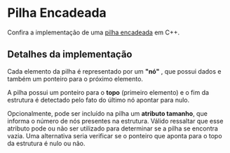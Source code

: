 # Pilha Encadeada

Confira a implementação de uma [pilha encadeada](pilhaEncadeada.cpp) em C++.

## Detalhes da implementação

Cada elemento da pilha é representado por um **"nó"** , que possui dados e também um ponteiro para o próximo elemento.

A pilha possui um ponteiro para o **topo** (primeiro elemento) e o fim da estrutura é detectado pelo fato do último nó apontar para nulo.

Opcionalmente, pode ser incluído na pilha um **atributo tamanho**, que informa o número de nós presentes na estrutura. Válido ressaltar que esse atributo pode ou não ser utilizado para determinar se a pilha se encontra vazia. Uma alternativa seria verificar se o ponteiro que aponta para o topo da estrutura é nulo ou não.